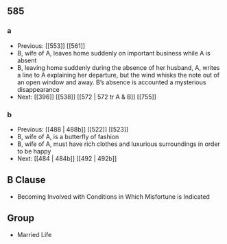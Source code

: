 ## 585
### a
- Previous: [[553]] [[561]] 
- B, wife of A, leaves home suddenly on important business while A is absent
- B, leaving home suddenly during the absence of her husband, A, writes a line to A explaining her departure, but the wind whisks the note out of an open window and away. B’s absence is accounted a mysterious disappearance
- Next: [[396]] [[538]] [[572 | 572 tr A &amp; B]] [[755]] 

### b
- Previous: [[488 | 488b]] [[522]] [[523]] 
- B, wife of A, is a butterfly of fashion
- B, wife of A, must have rich clothes and luxurious surroundings in order to be happy
- Next: [[484 | 484b]] [[492 | 492b]] 

## B Clause
- Becoming Involved with Conditions in Which Misfortune is Indicated

## Group
- Married Life

